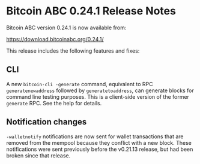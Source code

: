 # Bitcoin ABC 0.24.1 Release Notes

Bitcoin ABC version 0.24.1 is now available from:

  <https://download.bitcoinabc.org/0.24.1/>

This release includes the following features and fixes:

## CLI

A new `bitcoin-cli -generate` command, equivalent to RPC `generatenewaddress`
followed by `generatetoaddress`, can generate blocks for command line testing
purposes. This is a client-side version of the former `generate` RPC. See
the help for details.

## Notification changes

`-walletnotify` notifications are now sent for wallet transactions that are
removed from the mempool because they conflict with a new block. These
notifications were sent previously before the v0.21.13 release, but had been
broken since that release.
